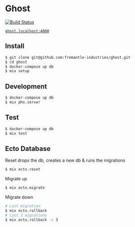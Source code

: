 # Ghost
[![Build Status](https://github.com/fremantle-industries/ghost/workflows/test/badge.svg?branch=main)](https://github.com/fremantle-industries/ghost/actions?query=workflow%3Atest)

[`ghost.localhost:4000`](http://ghost.localhost:4000)

## Install

```bash
$ git clone git@github.com:fremantle-industries/ghost.git
$ cd ghost
$ docker-compose up db
$ mix setup
```

## Development

```bash
$ docker-compose up db
$ mix phx.server
```

## Test

```bash
$ docker-compose up db
$ mix test
```

## Ecto Database

Reset drops the db, creates a new db & runs the migrations

```bash
$ mix ecto.reset
```

Migrate up

```bash
$ mix ecto.migrate
```

Migrate down

```bash
# Last migration
$ mix ecto.rollback
# Last 3 migrations
$ mix ecto.rollback -n 3
```
